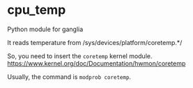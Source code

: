# cpu_temp

Python module for ganglia

It reads temperature from /sys/devices/platform/coretemp.*/

So, you need to insert the `coretemp` kernel module. <https://www.kernel.org/doc/Documentation/hwmon/coretemp>

Usually, the command is `modprob coretemp`.
